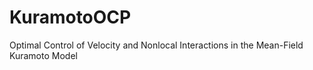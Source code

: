# KuramotoOCP
Optimal Control of Velocity and Nonlocal Interactions in the Mean-Field Kuramoto Model

